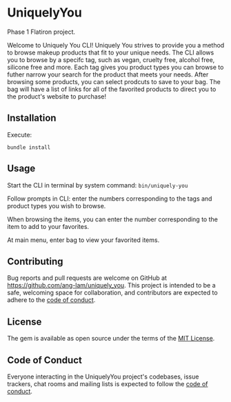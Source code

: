 # UniquelyYou

Phase 1 Flatiron project.

Welcome to Uniquely You CLI! Uniquely You strives to provide you a method to browse makeup products that fit to your unique needs. The CLI allows you to browse by a specifc tag, such as vegan, cruelty free, alcohol free, silicone free and more. Each tag gives you product types you can browse to futher narrow your search for the product that meets your needs. After browsing some products, you can select prodcuts to save to your bag. The bag will have a list of links for all of the favorited products to direct you to the product's website to purchase!


## Installation

Execute:

    bundle install


## Usage

Start the CLI in terminal by system command: `bin/uniquely-you`

Follow prompts in CLI: enter the numbers corresponding to the tags and product types you wish to browse. 

When browsing the items, you can enter the number corresponding to the item to add to your favorites. 

At main menu, enter bag to view your favorited items.

## Contributing

Bug reports and pull requests are welcome on GitHub at https://github.com/ang-lam/uniquely_you. This project is intended to be a safe, welcoming space for collaboration, and contributors are expected to adhere to the [code of conduct](https://github.com/ang-lam/uniquely_you/blob/master/CODE_OF_CONDUCT.md).

## License

The gem is available as open source under the terms of the [MIT License](https://opensource.org/licenses/MIT).

## Code of Conduct

Everyone interacting in the UniquelyYou project's codebases, issue trackers, chat rooms and mailing lists is expected to follow the [code of conduct](https://github.com/ang-lam/uniquely_you/blob/master/CODE_OF_CONDUCT.md).
